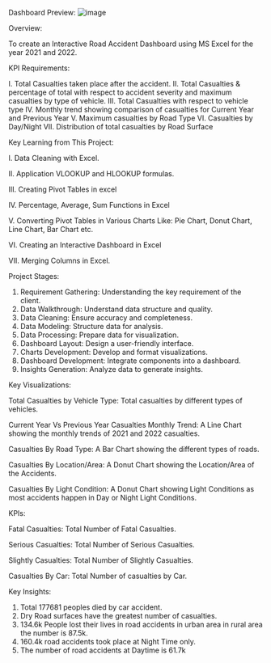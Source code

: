 Dashboard Preview:
 ![image](https://github.com/user-attachments/assets/24d27db0-f1dd-476f-8784-e7469cc7247f)


Overview:

To create an Interactive Road Accident Dashboard using MS Excel for the year 2021 and 2022.


KPI Requirements:

I.	Total Casualties taken place after the accident.
II.	Total Casualties & percentage of total with respect to accident severity and maximum casualties by type of vehicle.
III.	Total Casualties with respect to vehicle type
IV.	Monthly trend showing comparison of casualties for Current Year and Previous Year
V.	Maximum casualties by Road Type
VI.	Casualties by Day/Night
VII.	Distribution of total casualties by Road Surface


Key Learning from This Project:

I.	Data Cleaning with Excel.

II.	Application VLOOKUP and HLOOKUP formulas.

III.	Creating Pivot Tables in excel

IV.	Percentage, Average, Sum Functions in Excel 

V.	Converting Pivot Tables in Various Charts Like: Pie Chart, Donut Chart, Line Chart, Bar Chart etc.

VI.	Creating an Interactive Dashboard in Excel

VII.	Merging Columns in Excel.


Project Stages:

1.	Requirement Gathering: Understanding the key requirement of the client.
2.	Data Walkthrough: Understand data structure and quality.
3.	Data Cleaning: Ensure accuracy and completeness.
4.	Data Modeling: Structure data for analysis.
5.	Data Processing: Prepare data for visualization.
6.	Dashboard Layout: Design a user-friendly interface.
7.	Charts Development: Develop and format visualizations.
8.	Dashboard Development: Integrate components into a dashboard.
9.	Insights Generation: Analyze data to generate insights.


Key Visualizations:

Total Casualties by Vehicle Type: Total casualties by different types of vehicles.

Current Year Vs Previous Year Casualties Monthly Trend: A Line Chart showing the monthly trends of 2021 and 2022 casualties.

Casualties By Road Type: A Bar Chart showing the different types of roads.

Casualties By Location/Area: A Donut Chart showing the Location/Area of the Accidents.

Casualties By Light Condition: A Donut Chart showing Light Conditions as most accidents happen in Day or Night Light Conditions.


KPIs:

Fatal Casualties: Total Number of Fatal Casualties.

Serious Casualties: Total Number of Serious Casualties.

Slightly Casualties: Total Number of Slightly Casualties.

Casualties By Car: Total Number of casualties by Car.


Key Insights:

1.	Total 177681 peoples died by car accident.
2.	Dry Road surfaces have the greatest number of casualties.
3.	134.6k People lost their lives in road accidents in urban area in rural area the number is 87.5k.
4.	160.4k road accidents took place at Night Time only.
5.	The number of road accidents at Daytime is 61.7k
